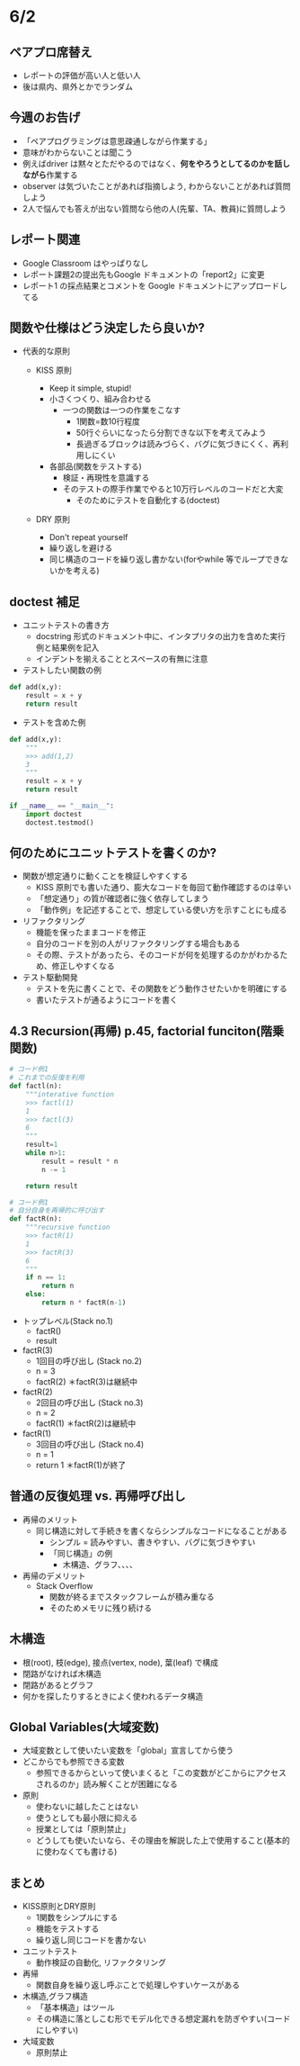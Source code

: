 # 6/2
## ペアプロ席替え
- レポートの評価が高い人と低い人
- 後は県内、県外とかでランダム

## 今週のお告げ
- 「ペアプログラミングは意思疎通しながら作業する」
- 意味がわからないことは聞こう
- 例えばdriver は黙々とただやるのではなく、**何をやろうとしてるのかを話しながら**作業する
- observer は気づいたことがあれば指摘しよう, わからないことがあれば質問しよう
- 2人で悩んでも答えが出ない質問なら他の人(先輩、TA、教員)に質問しよう

## レポート関連
- Google Classroom はやっぱりなし
- レポート課題2の提出先もGoogle ドキュメントの「report2」に変更
- レポート1 の採点結果とコメントを Google ドキュメントにアップロードしてる

## 関数や仕様はどう決定したら良いか?
- 代表的な原則
    - KISS 原則
        - Keep it simple, stupid!
        - 小さくつくり、組み合わせる
            - 一つの関数は一つの作業をこなす
                - 1関数=数10行程度
                - 50行ぐらいになったら分割できな以下を考えてみよう
                - 長過ぎるブロックは読みづらく、バグに気づきにくく、再利用しにくい
        - 各部品(関数をテストする)
            - 検証・再現性を意識する
            - そのテストの際手作業でやると10万行レベルのコードだと大変
                - そのためにテストを自動化する(doctest)

    - DRY 原則
        - Don't repeat yourself
        - 繰り返しを避ける
        - 同じ構造のコードを繰り返し書かない(forやwhile 等でループできないかを考える)

## doctest 補足
- ユニットテストの書き方
    - docstring 形式のドキュメント中に、インタプリタの出力を含めた実行例と結果例を記入
    - インデントを揃えることとスペースの有無に注意
- テストしたい関数の例

``` python
def add(x,y):
    result = x + y
    return result
```

- テストを含めた例

``` python
def add(x,y):
    """
    >>> add(1,2)
    3
    """
    result = x + y
    return result

if __name__ == "__main__":
    import doctest
    doctest.testmod()
```

## 何のためにユニットテストを書くのか?
- 関数が想定通りに動くことを検証しやすくする
    - KISS 原則でも書いた通り、膨大なコードを毎回て動作確認するのは辛い
    - 「想定通り」の質が確認者に強く依存してしまう
    - 「動作例」を記述することで、想定している使い方を示すことにも成る
- リファクタリング
    - 機能を保ったままコードを修正
    - 自分のコードを別の人がリファクタリングする場合もある
    - その際、テストがあったら、そのコードが何を処理するのかがわかるため、修正しやすくなる
- テスト駆動開発
    - テストを先に書くことで、その関数をどう動作させたいかを明確にする
    - 書いたテストが通るようにコードを書く

## 4.3 Recursion(再帰) p.45, factorial funciton(階乗関数)

``` python
# コード例1
# これまでの反復を利用
def factl(n):
    """interative function
    >>> factl(1)
    1
    >>> factl(3)
    6
    """
    result=1
    while n>1:
        result = result * n
        n -= 1

    return result
```


``` python
# コード例1
# 自分自身を再帰的に呼び出す
def factR(n):
    """recursive function
    >>> factR(1)
    1
    >>> factR(3)
    6
    """
    if n == 1:
        return n
    else:
        return n * factR(n-1)
```

- トップレベル(Stack no.1)
    - factR()
    - result
- factR(3)
    - 1回目の呼び出し (Stack no.2)
    - n = 3
    - factR(2) ＊factR(3)は継続中
- factR(2)
    - 2回目の呼び出し (Stack no.3)
    - n = 2
    - factR(1) ＊factR(2)は継続中
- factR(1)
    - 3回目の呼び出し (Stack no.4)
    - n = 1
    - return 1 ＊factR(1)が終了

## 普通の反復処理 vs. 再帰呼び出し
- 再帰のメリット
    - 同じ構造に対して手続きを書くならシンプルなコードになることがある
        - シンプル = 読みやすい、書きやすい、バグに気づきやすい
        - 「同じ構造」の例
            - 木構造、グラフ、、、、
- 再帰のデメリット
    - Stack Overflow
        - 関数が終るまでスタックフレームが積み重なる
        - そのためメモリに残り続ける

## 木構造
- 根(root), 枝(edge), 接点(vertex, node), 葉(leaf) で構成
- 閉路がなければ木構造
- 閉路があるとグラフ
- 何かを探したりするときによく使われるデータ構造

## Global Variables(大域変数)
- 大域変数として使いたい変数を「global」宣言してから使う
- どこからでも参照できる変数
    - 参照できるからといって使いまくると「この変数がどこからにアクセスされるのか」読み解くことが困難になる
- 原則
    - 使わないに越したことはない
    - 使うとしても最小限に抑える
    - 授業としては「原則禁止」
    - どうしても使いたいなら、その理由を解説した上で使用すること(基本的に使わなくても書ける)

## まとめ
- KISS原則とDRY原則
    - 1関数をシンプルにする
    - 機能をテストする
    - 繰り返し同じコードを書かない
- ユニットテスト
    - 動作検証の自動化, リファクタリング
- 再帰
    - 関数自身を繰り返し呼ぶことで処理しやすいケースがある
- 木構造,グラフ構造
    - 「基本構造」はツール
    - その構造に落としこむ形でモデル化できる想定漏れを防ぎやすい(コードにしやすい)
- 大域変数
    - 原則禁止
